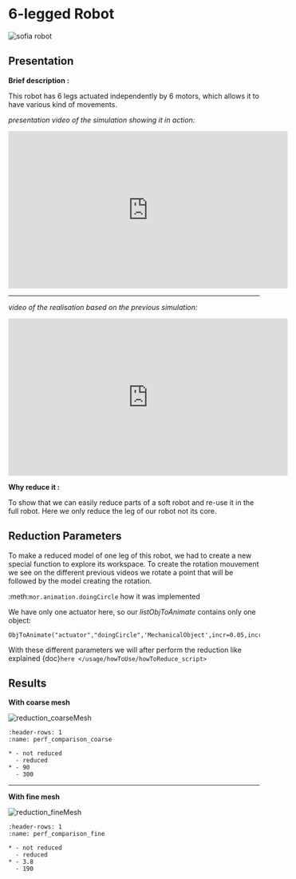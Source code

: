 # 6-legged Robot

![sofia robot](sofia_robot.jpeg)

## Presentation

**Brief description :**

This robot has 6 legs actuated independently by 6 motors, which allows it to have various kind of movements.
 
*presentation video of the simulation showing it in action:*

<iframe width="560" height="315" src="https://www.youtube.com/embed/iQbSaFNWkAE" frameborder="0" allow="autoplay; encrypted-media" allowfullscreen></iframe>
	
---

*video of the realisation based on the previous simulation:*

<iframe width="560" height="315" src="https://www.youtube.com/embed/ZoPqL80fZ10" frameborder="0" allow="autoplay; encrypted-media" allowfullscreen></iframe>


**Why reduce it :**

To show that we can easily reduce parts of a soft robot and re-use it in the full robot.
Here we only reduce the leg of our robot not its core. 

## Reduction Parameters

To make a reduced model of one leg of this robot, we had to create a new special function to explore its workspace.
To create the rotation mouvement we see on the different previous videos we rotate a point that will be followed by the model creating the rotation.

:meth:`mor.animation.doingCircle` how it was implemented

We have only one actuator here, so our *listObjToAnimate* contains only one object:

	ObjToAnimate("actuator","doingCircle",'MechanicalObject',incr=0.05,incrPeriod=3,rangeOfAction=6.4,dataToWorkOn="position",angle=0,rodRadius=0.7)


With these different parameters we will after perform the reduction like explained {doc}`here </usage/howToUse/howToReduce_script>`


## Results 

**With coarse mesh**

![reduction_coarseMesh](reduction_coarseMesh.png)

```{list-table} FPS before/after reduction 
:header-rows: 1
:name: perf_comparison_coarse

* - not reduced
  - reduced
* - 90
  - 300
```

---


**With fine mesh**

![reduction_fineMesh](reduction_fineMesh.png)

```{list-table} FPS before/after reduction 
:header-rows: 1
:name: perf_comparison_fine

* - not reduced
  - reduced
* - 3.8
  - 190
```